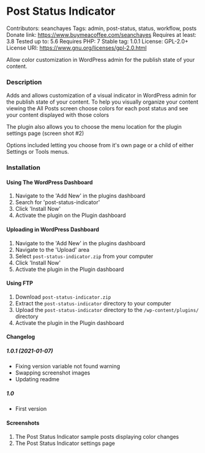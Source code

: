 # Post Status Indicator
Contributors: seanchayes
Tags: admin, post-status, status, workflow, posts
Donate link: https://www.buymeacoffee.com/seanchayes
Requires at least: 3.8
Tested up to: 5.6
Requires PHP: 7
Stable tag: 1.0.1
License: GPL-2.0+
License URI: https://www.gnu.org/licenses/gpl-2.0.html

Allow color customization in WordPress admin for the publish state of your content.

### Description
Adds and allows customization of a visual indicator in WordPress admin for the publish state of your content.
To help you visually organize your content viewing the All Posts screen choose colors for each post status and see your content displayed with those colors

The plugin also allows you to choose the menu location for the plugin settings page (screen shot #2)

Options included letting you choose from it's own page or a child of either Settings or Tools menus.

### Installation
#### Using The WordPress Dashboard

1. Navigate to the 'Add New' in the plugins dashboard
2. Search for 'post-status-indicator'
3. Click 'Install Now'
4. Activate the plugin on the Plugin dashboard

#### Uploading in WordPress Dashboard

1. Navigate to the 'Add New' in the plugins dashboard
2. Navigate to the 'Upload' area
3. Select `post-status-indicator.zip` from your computer
4. Click 'Install Now'
5. Activate the plugin in the Plugin dashboard

#### Using FTP

1. Download `post-status-indicator.zip`
2. Extract the `post-status-indicator` directory to your computer
3. Upload the `post-status-indicator` directory to the `/wp-content/plugins/` directory
4. Activate the plugin in the Plugin dashboard

#### Changelog

##### 1.0.1 (2021-01-07) #####
* Fixing version variable not found warning
* Swapping screenshot images
* Updating readme

##### 1.0 #####
* First version

#### Screenshots

1. The Post Status Indicator sample posts displaying color changes
2. The Post Status Indicator settings page
